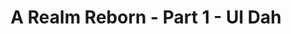 ---
layout: quest-table
expansion: A Realm Reborn
partNo: 1
partChapterNo: 1
title: A Realm Reborn - Part 1 - Ul Dah 
permalink: /quests/msq/realm-reborn/part1/ul-dah
quests:
  - name: Close to Home
    level: 1
    rowId: 66104
    questId: ManWil002_00568
    genre: Seventh Umbral Era
    icon: '71000'
    issuer:
      location: Ul'dah - Steps of Nald
      coords: (11.6, 9.6)
      name: Momodi
    steps:
      - location: Ul'dah - Steps of Nald
        coords: (8.3, 7.8)
        name: Attune yourself to the aetheryte found inside the city.
      - location: Ul'dah - Steps of Thal
        coords: (9.2, 11.7)
        name: Visit the Gladiators' Guild.
      - location: Ul'dah - Steps of Thal
        coords: (9.2, 11.7)
        name: Visit the Gladiators' Guild.
      - location: Ul'dah - Steps of Thal
        coords: (9.2, 11.7)
        name: Visit the Gladiators' Guild.
    partQuestNo: 1
  - name: We Must Rebuild
    level: 4
    rowId: 66131
    questId: SubWil027_00595
    genre: Seventh Umbral Era
    icon: '71000'
    issuer:
      location: Ul'dah - Steps of Nald
      coords: (11.6, 9.6)
      name: Momodi
    steps:
      - location: Central Thanalan
        coords: (23.0, 27.8)
        name: Speak with Papashan at the Ul'dah Dispatch Yard.
    partQuestNo: 2
  - name: Nothing to See Here
    level: 4
    rowId: 66207
    questId: SubWil025_00671
    genre: Seventh Umbral Era
    icon: '71000'
    issuer:
      location: Central Thanalan
      coords: (23.0, 27.8)
      name: Papashan
    steps:
      - location: Central Thanalan
        coords: (23.2, 30.0)
        name: Deliver twilight pretzels to the patrols.
      - location: Central Thanalan
        coords: (23.0, 27.8)
        name: Speak with Papashan.
    partQuestNo: 3
  - name: Underneath the Sultantree
    level: 4
    rowId: 66086
    questId: ManWil005_00550
    genre: Seventh Umbral Era
    icon: '71000'
    issuer:
      location: Central Thanalan
      coords: (23.0, 27.8)
      name: Papashan
    steps:
      - location: Central Thanalan
        coords: (25.5, 32.2)
        name: Search for Lilira near the Sultantree.
      - name: Report to Papashan.
      - location: Central Thanalan
        coords: (23.0, 27.8)
        name: Report to Papashan.
    soloDuty:
      levelSync: 8
      timeLimit: 30
    partQuestNo: 4
  - name: Step Nine
    level: 4
    rowId: 65839
    questId: SubWil060_00303
    genre: Seventh Umbral Era
    icon: '71000'
    issuer:
      location: Central Thanalan
      coords: (23.1, 27.7)
      name: Cicidoa
    steps:
      - location: Central Thanalan
        coords: (22.7, 26.6)
        name: Present the receipt to Gagari.
      - location: Central Thanalan
        coords: (19.5, 20.6)
        name: Deliver the pumpkin to Roger.
    partQuestNo: 5
  - name: Prudence at This Junction
    level: 4
    rowId: 69388
    questId: XxaWil063_03852
    genre: Seventh Umbral Era
    icon: '71000'
    issuer:
      location: Central Thanalan
      coords: (19.5, 20.6)
      name: Roger
    steps:
      - location: Central Thanalan
        coords: (20.8, 18.5)
        name: Speak with Warin.
      - location: Central Thanalan
        coords: (20.8, 18.5)
        name: Present yourself to Warin for inspection.
    partQuestNo: 6
  - name: Out of House and Home
    level: 4
    rowId: 65843
    questId: SubWil064_00307
    genre: Seventh Umbral Era
    icon: '71000'
    issuer:
      location: Central Thanalan
      coords: (20.8, 18.5)
      name: Warin
    steps:
      - location: Central Thanalan
        coords: (22.0, 22.4)
        name: Lure out and slay coblyns.
      - location: Central Thanalan
        coords: (20.8, 18.5)
        name: Report to Warin.
    partQuestNo: 7
  - name: Way Down in the Hole
    level: 9
    rowId: 65856
    questId: SubWil066_00320
    genre: Seventh Umbral Era
    icon: '71000'
    issuer:
      location: Central Thanalan
      coords: (20.7, 18.3)
      name: Zuzumeda
    steps:
      - location: Central Thanalan
        coords: (19.5, 20.6)
        name: Speak with Wystan.
      - location: Central Thanalan
        coords: (19.8, 20.7)
        name: Give ginger cookies to the children.
      - location: Central Thanalan
        coords: (19.5, 20.6)
        name: Speak with Wystan.
      - location: Central Thanalan
        coords: (16.9, 23.8)
        name: Follow Wystan to the Sil'dih ruins.
      - name: Speak with Wystan.
      - location: Central Thanalan
        coords: (19.5, 20.6)
        name: Speak with Wystan.
      - location: Ul'dah - Steps of Nald
        coords: (11.6, 9.6)
        name: Speak with Momodi in Ul'dah.
    soloDuty:
      levelSync: 13
      timeLimit: 30
    partQuestNo: 8
  - name: Takin' What They're Givin'
    level: 10
    rowId: 66159
    questId: SubWil026_00623
    genre: Seventh Umbral Era
    icon: '71000'
    issuer:
      location: Ul'dah - Steps of Nald
      coords: (11.6, 9.6)
      name: Momodi
    steps:
      - location: Western Thanalan
        coords: (22.7, 17.3)
        name: Speak with Dadanen at Horizon.
    partQuestNo: 9
  - name: Supply and Demands
    level: 10
    rowId: 65864
    questId: SubWil080_00328
    genre: Seventh Umbral Era
    icon: '71000'
    issuer:
      location: Western Thanalan
      coords: (22.7, 17.3)
      name: Dadanen
    steps:
      - location: Western Thanalan
        coords: (26.3, 18.2)
        name: Deliver Dadanen's final notice to Drunken Stag.
    partQuestNo: 10
  - name: Give It to Me Raw
    level: 10
    rowId: 66039
    questId: SubWil095_00503
    genre: Seventh Umbral Era
    icon: '71000'
    issuer:
      location: Western Thanalan
      coords: (26.3, 18.2)
      name: Drunken Stag
    steps:
      - location: Western Thanalan
        coords: (27.4, 17.6)
        name: Search for the raw Nashachite.
      - location: Western Thanalan
        coords: (26.3, 18.2)
        name: Return the raw Nashachite to Drunken Stag.
    partQuestNo: 11
  - name: The Perfect Swarm
    level: 10
    rowId: 65865
    questId: SubWil081_00329
    genre: Seventh Umbral Era
    icon: '71000'
    issuer:
      location: Western Thanalan
      coords: (26.3, 18.2)
      name: Drunken Stag
    steps:
      - location: Western Thanalan
        coords: (25.2, 18.9)
        name: Slay sun midge swarms.
      - location: Western Thanalan
        coords: (22.6, 17.1)
        name: Report to Fufulupa at Horizon.
    partQuestNo: 12
  - name: Last Letter to Lost Hope
    level: 10
    rowId: 65866
    questId: SubWil082_00330
    genre: Seventh Umbral Era
    icon: '71000'
    issuer:
      location: Western Thanalan
      coords: (22.6, 17.1)
      name: Fufulupa
    steps:
      - location: Central Thanalan
        coords: (16.3, 22.0)
        name: Search for Seseli in central Thanalan.
      - location: Central Thanalan
        coords: (23.3, 16.0)
        name: Deliver Fufulupa's letter to Leofric at Lost Hope.
    partQuestNo: 13
  - name: Heir Today, Gone Tomorrow
    level: 10
    rowId: 69389
    questId: XxaWil083_03853
    genre: Seventh Umbral Era
    icon: '71000'
    issuer:
      location: Central Thanalan
      coords: (23.3, 16.0)
      name: Leofric
    steps:
      - location: Central Thanalan
        coords: (24.0, 21.1)
        name: Defeat Baron von Quiveron III Esquire.
      - location: Central Thanalan
        coords: (23.3, 16.0)
        name: Report to Leofric.
    partQuestNo: 14
  - name: Passing the Blade
    level: 10
    rowId: 65868
    questId: SubWil084_00332
    genre: Seventh Umbral Era
    icon: '71000'
    issuer:
      location: Central Thanalan
      coords: (23.3, 16.0)
      name: Leofric
    steps:
      - location: Western Thanalan
        coords: (22.6, 17.1)
        name: Deliver the antique dagger to Fufulupa in Horizon.
    partQuestNo: 15
  - name: Following Footfalls
    level: 10
    rowId: 65869
    questId: SubWil085_00333
    genre: Seventh Umbral Era
    icon: '71000'
    issuer:
      location: Western Thanalan
      coords: (22.6, 17.1)
      name: Fufulupa
    steps:
      - location: Western Thanalan
        coords: (17.9, 16.0)
        name: Speak with Totoruna.
    partQuestNo: 16
  - name: Storms on the Horizon
    level: 10
    rowId: 65870
    questId: SubWil086_00334
    genre: Seventh Umbral Era
    icon: '71000'
    issuer:
      location: Western Thanalan
      coords: (17.9, 16.0)
      name: Nunuzofu
    steps:
      - location: Western Thanalan
        coords: (15.8, 18.5)
        name: Speak with Raffe in Crescent Cove.
    partQuestNo: 17
  - name: Oh Captain, My Captain
    level: 14
    rowId: 65872
    questId: SubWil088_00336
    genre: Seventh Umbral Era
    icon: '71000'
    issuer:
      location: Western Thanalan
      coords: (14.9, 18.9)
      name: Merilda
    steps:
      - location: Western Thanalan
        coords: (16.7, 15.6)
        name: Speak with Captain Baldewyn.
      - location: Western Thanalan
        coords: (22.6, 17.1)
        name: Speak with Fufulupa in Horizon.
    soloDuty:
      levelSync: 18
      timeLimit: 30
    partQuestNo: 18
  - name: Secrets and Lies
    level: 14
    rowId: 66164
    questId: ManWil006_00628
    genre: Seventh Umbral Era
    icon: '71000'
    issuer:
      location: Western Thanalan
      coords: (22.6, 17.1)
      name: Fufulupa
    steps:
      - location: Ul'dah - Steps of Nald
        coords: (11.6, 9.6)
        name: Show the letter to Momodi.
    partQuestNo: 19
  - name: Duty, Honor, Country
    level: 14
    rowId: 66087
    questId: ManWil007_00551
    genre: Seventh Umbral Era
    icon: '71000'
    issuer:
      location: Ul'dah - Steps of Nald
      coords: (11.6, 9.6)
      name: Momodi
    steps:
      - location: Heart of the Sworn
        coords: (6.1, 6.0)
        name: Deliver the letter to Owyne.
      - location: Central Thanalan
        coords: (26.4, 18.8)
        name: Rendezvous with Owyne at the Unholy Heir.
      - location: Central Thanalan
        coords: (26.4, 18.8)
        name: Speak with Papashan in the Heart of the Sworn.
      - location: Heart of the Sworn
        coords: (6.1, 6.0)
        name: Speak with Papashan in the Heart of the Sworn.
    soloDuty:
      levelSync: 18
      timeLimit: 30
    partQuestNo: 20
  - name: A Matter of Tradition
    level: 14
    rowId: 66177
    questId: ManWil008_00641
    genre: Seventh Umbral Era
    icon: '71000'
    issuer:
      location: Heart of the Sworn
      coords: (6.1, 6.0)
      name: Owyne
    steps:
      - location: Ul'dah - Steps of Nald
        coords: (11.6, 9.6)
        name: Speak with Momodi at the Quicksand.
      - location: Ul'dah - Steps of Thal
        coords: (10.7, 13.4)
        name: Collect the earrings from Serendipity.
      - location: Ul'dah - Steps of Nald
        coords: (11.6, 9.6)
        name: Deliver the wooden lockbox to Momodi.
    partQuestNo: 21
  - name: A Royal Reception
    level: 14
    rowId: 66088
    questId: ManWil009_00552
    genre: Seventh Umbral Era
    icon: '71000'
    issuer:
      location: Ul'dah - Steps of Nald
      coords: (11.6, 9.6)
      name: Momodi
    steps:
      - location: Ul'dah - Steps of Thal
        coords: (10.7, 12.9)
        name: Put on the Voice of the Just and speak with Bartholomew.
      - location: Ul'dah - Steps of Nald
        coords: (8.4, 8.9)
        name: Speak with Raubahn in the Hall of Flames.
    partQuestNo: 22
  - name: The Ul'dahn Envoy
    level: 14
    rowId: 66064
    questId: ManWil200_00528
    genre: Seventh Umbral Era
    icon: '71000'
    issuer:
      location: Ul'dah - Steps of Nald
      coords: (8.4, 8.9)
      name: Raubahn
    steps:
      - location: Ul'dah - Steps of Nald
        coords: (11.6, 9.6)
        name: Speak with Momodi.
      - location: Ul'dah - Steps of Nald
        coords: (10.7, 11.2)
        name: Speak with Elyenora at the airship landing.
      - location: Ul'dah - Steps of Nald
        coords: (10.3, 11.2)
        name: Board the airship.
      - location: Limsa Lominsa Upper Decks
        coords: (11.1, 10.9)
        name: Speak with the storm honor guard.
      - location: Limsa Lominsa Lower Decks
        coords: (11.4, 10.9)
        name: Present Raubahn's missive to Zanthael at Bulwark Hall.
      - location: Limsa Lominsa Upper Decks
        coords: (10.7, 11.1)
        name: Speak with L'nophlo at the airship landing.
      - location: Limsa Lominsa Upper Decks
        coords: (11.0, 11.5)
        name: Board the airship.
      - location: New Gridania
        coords: (11.9, 13.0)
        name: Speak with the serpent honor guard.
      - location: Old Gridania
        coords: (8.0, 11.1)
        name: Present Raubahn's missive to the silent conjurer at Nophica's Altar.
    partQuestNo: 23
  - name: Call of the Sea
    level: 14
    rowId: 66210
    questId: SubWil141_00674
    genre: Seventh Umbral Era
    icon: '71000'
    issuer:
      location: Ul'dah - Steps of Thal
      coords: (10.7, 12.9)
      name: Bartholomew
    steps:
      - location: Limsa Lominsa Upper Decks
        coords: (11.6, 11.1)
        name: Speak with Baderon at the Drowning Wench in Limsa Lominsa.
    partQuestNo: 23



---